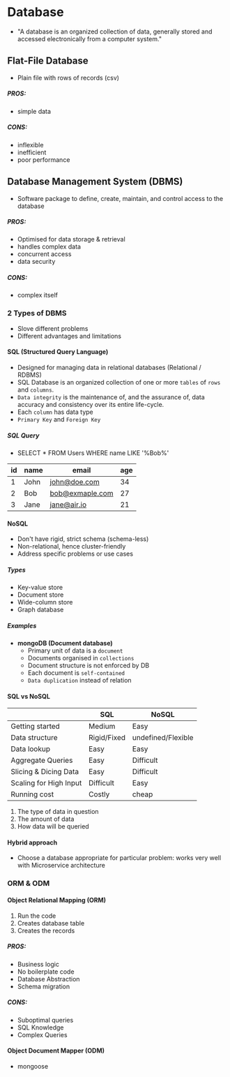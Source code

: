 # Database

- "A database is an organized collection of data, generally stored and accessed electronically from a computer system."

## Flat-File Database

- Plain file with rows of records (csv)

##### PROS:

- simple data

##### CONS:

- inflexible
- inefficient
- poor performance

## Database Management System (DBMS)

- Software package to define, create, maintain, and control access to the database

##### PROS:

- Optimised for data storage & retrieval
- handles complex data
- concurrent access
- data security

##### CONS:

- complex itself

### 2 Types of DBMS

- Slove different problems
- Different advantages and limitations

#### SQL (Structured Query Language)

- Designed for managing data in relational databases (Relational / RDBMS)
- SQL Database is an organized collection of one or more `tables` of `rows` and `columns`.
- `Data integrity` is the maintenance of, and the assurance of, data accuracy and consistency over its entire life-cycle.
- Each `column` has data type
- `Primary Key` and `Foreign Key`

##### SQL Query

- SELECT \* FROM Users WHERE name LIKE '%Bob%'

| id  | name | email           | age |
| --- | ---- | --------------- | --- |
| 1   | John | john@doe.com    | 34  |
| 2   | Bob  | bob@exmaple.com | 27  |
| 3   | Jane | jane@air.io     | 21  |

#### NoSQL

- Don't have rigid, strict schema (schema-less)
- Non-relational, hence cluster-friendly
- Address specific problems or use cases

##### Types

- Key-value store
- Document store
- Wide-column store
- Graph database

##### Examples

- **mongoDB (Document database)**
  - Primary unit of data is a `document`
  - Documents organised in `collections`
  - Document structure is not enforced by DB
  - Each document is `self-contained`
  - `Data duplication` instead of relation

#### SQL vs NoSQL

|                        | SQL         | NoSQL              |
| ---------------------- | ----------- | ------------------ |
| Getting started        | Medium      | Easy               |
| Data structure         | Rigid/Fixed | undefined/Flexible |
| Data lookup            | Easy        | Easy               |
| Aggregate Queries      | Easy        | Difficult          |
| Slicing & Dicing Data  | Easy        | Difficult          |
| Scaling for High Input | Difficult   | Easy               |
| Running cost           | Costly      | cheap              |

1. The type of data in question
2. The amount of data
3. How data will be queried

#### Hybrid approach

- Choose a database appropriate for particular problem: works very well with Microservice architecture

### ORM & ODM

#### Object Relational Mapping (ORM)

1. Run the code
2. Creates database table
3. Creates the records

##### PROS:

- Business logic
- No boilerplate code
- Database Abstraction
- Schema migration

##### CONS:

- Suboptimal queries
- SQL Knowledge
- Complex Queries

#### Object Document Mapper (ODM)

- mongoose
